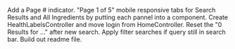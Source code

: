 Add a Page # indicator. "Page 1 of 5"
mobile responsive tabs for Search Results and All Ingredients by putting each pannel into a component. 
Create HealthLabelsController and move login from HomeController.
Reset the "0 Results for ..." after new search.
Apply filter searches if query still in search bar.
Build out readme file.